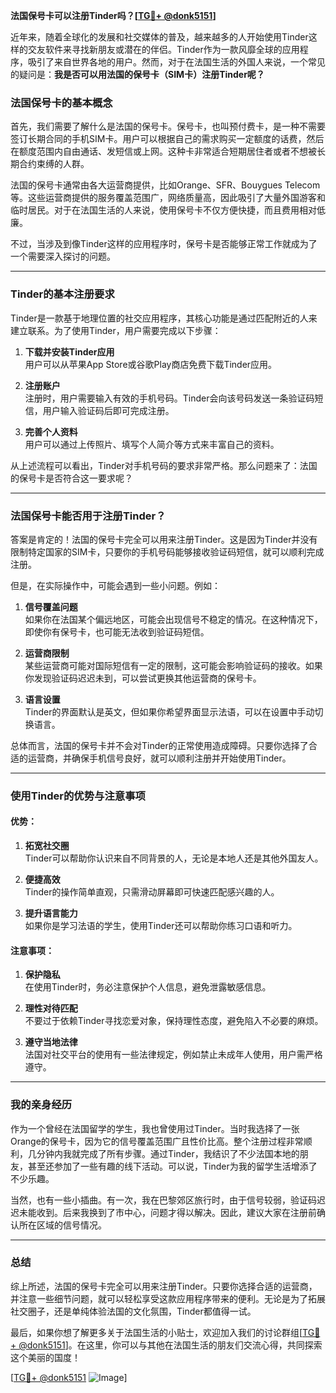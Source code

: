 **法国保号卡可以注册Tinder吗？[[TG💪+ @donk5151](https://t.me/s/donk5151)]**

近年来，随着全球化的发展和社交媒体的普及，越来越多的人开始使用Tinder这样的交友软件来寻找新朋友或潜在的伴侣。Tinder作为一款风靡全球的应用程序，吸引了来自世界各地的用户。然而，对于在法国生活的外国人来说，一个常见的疑问是：**我是否可以用法国的保号卡（SIM卡）注册Tinder呢？**

### 法国保号卡的基本概念

首先，我们需要了解什么是法国的保号卡。保号卡，也叫预付费卡，是一种不需要签订长期合同的手机SIM卡。用户可以根据自己的需求购买一定额度的话费，然后在额度范围内自由通话、发短信或上网。这种卡非常适合短期居住者或者不想被长期合约束缚的人群。

法国的保号卡通常由各大运营商提供，比如Orange、SFR、Bouygues Telecom等。这些运营商提供的服务覆盖范围广，网络质量高，因此吸引了大量外国游客和临时居民。对于在法国生活的人来说，使用保号卡不仅方便快捷，而且费用相对低廉。

不过，当涉及到像Tinder这样的应用程序时，保号卡是否能够正常工作就成为了一个需要深入探讨的问题。

---

### Tinder的基本注册要求

Tinder是一款基于地理位置的社交应用程序，其核心功能是通过匹配附近的人来建立联系。为了使用Tinder，用户需要完成以下步骤：

1. **下载并安装Tinder应用**  
   用户可以从苹果App Store或谷歌Play商店免费下载Tinder应用。

2. **注册账户**  
   注册时，用户需要输入有效的手机号码。Tinder会向该号码发送一条验证码短信，用户输入验证码后即可完成注册。

3. **完善个人资料**  
   用户可以通过上传照片、填写个人简介等方式来丰富自己的资料。

从上述流程可以看出，Tinder对手机号码的要求非常严格。那么问题来了：法国的保号卡是否符合这一要求呢？

---

### 法国保号卡能否用于注册Tinder？

答案是肯定的！法国的保号卡完全可以用来注册Tinder。这是因为Tinder并没有限制特定国家的SIM卡，只要你的手机号码能够接收验证码短信，就可以顺利完成注册。

但是，在实际操作中，可能会遇到一些小问题。例如：

1. **信号覆盖问题**  
   如果你在法国某个偏远地区，可能会出现信号不稳定的情况。在这种情况下，即使你有保号卡，也可能无法收到验证码短信。

2. **运营商限制**  
   某些运营商可能对国际短信有一定的限制，这可能会影响验证码的接收。如果你发现验证码迟迟未到，可以尝试更换其他运营商的保号卡。

3. **语言设置**  
   Tinder的界面默认是英文，但如果你希望界面显示法语，可以在设置中手动切换语言。

总体而言，法国的保号卡并不会对Tinder的正常使用造成障碍。只要你选择了合适的运营商，并确保手机信号良好，就可以顺利注册并开始使用Tinder。

---

### 使用Tinder的优势与注意事项

#### 优势：
1. **拓宽社交圈**  
   Tinder可以帮助你认识来自不同背景的人，无论是本地人还是其他外国友人。
   
2. **便捷高效**  
   Tinder的操作简单直观，只需滑动屏幕即可快速匹配感兴趣的人。

3. **提升语言能力**  
   如果你是学习法语的学生，使用Tinder还可以帮助你练习口语和听力。

#### 注意事项：
1. **保护隐私**  
   在使用Tinder时，务必注意保护个人信息，避免泄露敏感信息。

2. **理性对待匹配**  
   不要过于依赖Tinder寻找恋爱对象，保持理性态度，避免陷入不必要的麻烦。

3. **遵守当地法律**  
   法国对社交平台的使用有一些法律规定，例如禁止未成年人使用，用户需严格遵守。

---

### 我的亲身经历

作为一个曾经在法国留学的学生，我也曾使用过Tinder。当时我选择了一张Orange的保号卡，因为它的信号覆盖范围广且性价比高。整个注册过程非常顺利，几分钟内我就完成了所有步骤。通过Tinder，我结识了不少法国本地的朋友，甚至还参加了一些有趣的线下活动。可以说，Tinder为我的留学生活增添了不少乐趣。

当然，也有一些小插曲。有一次，我在巴黎郊区旅行时，由于信号较弱，验证码迟迟未能收到。后来我换到了市中心，问题才得以解决。因此，建议大家在注册前确认所在区域的信号情况。

---

### 总结

综上所述，法国的保号卡完全可以用来注册Tinder。只要你选择合适的运营商，并注意一些细节问题，就可以轻松享受这款应用程序带来的便利。无论是为了拓展社交圈子，还是单纯体验法国的文化氛围，Tinder都值得一试。

最后，如果你想了解更多关于法国生活的小贴士，欢迎加入我们的讨论群组[[TG💪+ @donk5151](https://t.me/s/donk5151)]。在这里，你可以与其他在法国生活的朋友们交流心得，共同探索这个美丽的国度！

[[TG💪+ @donk5151](https://t.me/s/donk5151) ![Image](https://i.postimg.cc/rwNCRYN7/Snipaste-2025-04-30-17-27-05.png)]